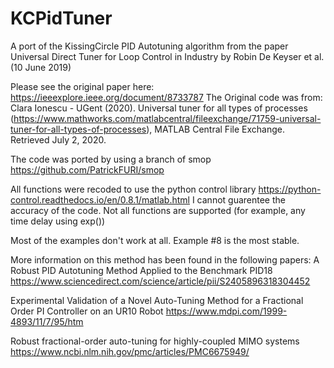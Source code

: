 # KCPidTuner
A port of the KissingCircle PID Autotuning algorithm from the paper Universal Direct Tuner for Loop Control in Industry by Robin De Keyser et al. (10 June 2019)

Please see the original paper here: https://ieeexplore.ieee.org/document/8733787
The Original code was from: Clara Ionescu - UGent (2020). Universal tuner for all types of processes (https://www.mathworks.com/matlabcentral/fileexchange/71759-universal-tuner-for-all-types-of-processes), MATLAB Central File Exchange. Retrieved July 2, 2020.

The code was ported by using a branch of smop https://github.com/PatrickFURI/smop

All functions were recoded to use the python control library https://python-control.readthedocs.io/en/0.8.1/matlab.html
I cannot guarentee the accuracy of the code. Not all functions are supported (for example, any time delay using exp())

Most of the examples don't work at all. Example #8 is the most stable.

More information on this method has been found in the following papers:
A Robust PID Autotuning Method Applied to the Benchmark PID18
https://www.sciencedirect.com/science/article/pii/S2405896318304452

Experimental Validation of a Novel Auto-Tuning Method for a Fractional Order PI Controller on an UR10 Robot
https://www.mdpi.com/1999-4893/11/7/95/htm

Robust fractional-order auto-tuning for highly-coupled MIMO systems
https://www.ncbi.nlm.nih.gov/pmc/articles/PMC6675949/
